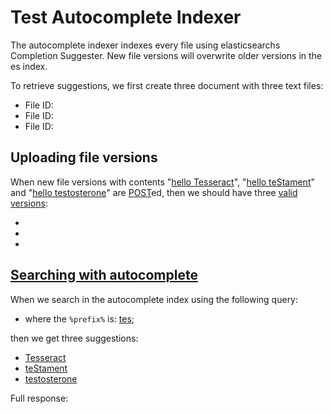 # Test Autocomplete Indexer

The autocomplete indexer indexes every file using elasticsearchs Completion Suggester. 
New file versions will overwrite older versions in the es index. 

To retrieve suggestions, we first create three document with three text files: 
  
[ ](- "#docId1=createDocument()")
[ ](- "#fileId1=createFile(#docId1)")
[ ](- "#docId2=createDocument()")
[ ](- "#fileId2=createFile(#docId2)")
[ ](- "#docId3=createDocument()")
[ ](- "#fileId3=createFile(#docId3)")

  - File ID: [ ](- "c:echo=#fileId1")
  - File ID: [ ](- "c:echo=#fileId2")
  - File ID: [ ](- "c:echo=#fileId3")  

## Uploading file versions

When new file versions with contents 
"[hello Tesseract](- "#text1")", 
"[hello teStament](- "#text2")" and 
"[hello testosterone](- "#text3")" 
are [POST](- "#versions=upload(#fileId1, #text1, #fileId2, #text2, #fileId3, #text3)")ed,
then we should have three [valid versions](- "?=#versions.validVersions"):

  - [ ](- "c:echo=#versions.validUuid1")
  - [ ](- "c:echo=#versions.validUuid2")
  - [ ](- "c:echo=#versions.validUuid3")

## [Searching with autocomplete](- 'searchAutocomplete')

When we search in the autocomplete index using the following query:

[ ](- "ext:embed=getEsQuery()")

  - where the `%prefix%` is: [tes](- "#prefix");

[ ](- "#suggestions=searchAutocomplete(#prefix)")

then we get three suggestions: 

  - [Tesseract](- "?=#suggestions.suggestion1") 
  - [teStament](- "?=#suggestions.suggestion2") 
  - [testosterone](- "?=#suggestions.suggestion3") 

Full response:
[ ](- "ext:embed=#suggestions.body")
